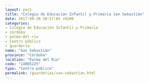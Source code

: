 ```yaml
---
layout: post
title: "Colegio de Educación Infantil y Primaria San Sebastián"
date: 2017-09-20 20:57:05 +0200
categories:
- Colegio de Educación Infantil y Primaria
- cordoba
- palma-del-rio
- Centro público
- guarderia
name: "San Sebastián"
province: "Córdoba"
location: "Palma del Rio"
code: "14005225"
type: "Centro público"
permalink: /guarderias/san-sebastian.html
---
```

